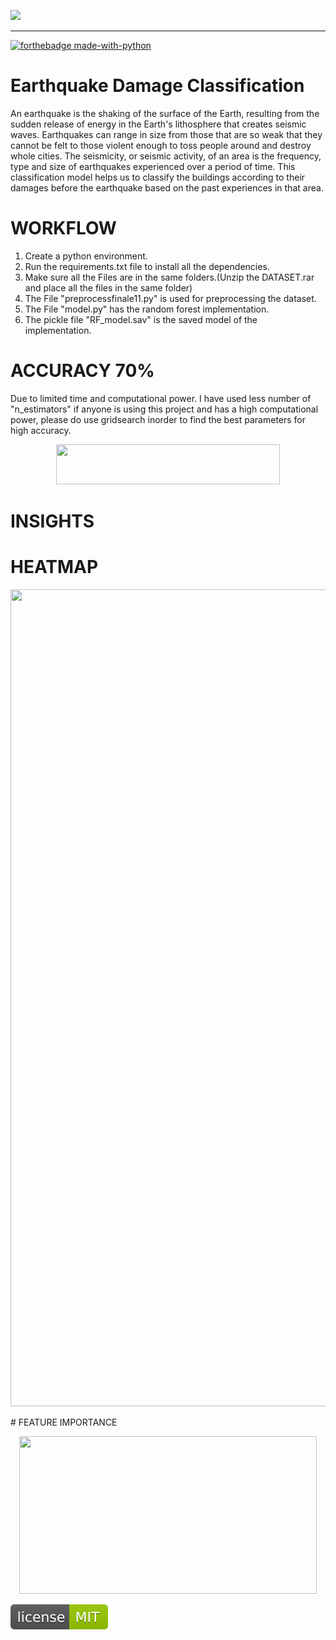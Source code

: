 ![](https://github.com/Raahul46/Earthquake-damage-classification/blob/master/source.gif)

<hr></hr>

[![forthebadge made-with-python](https://github.com/Raahul46/Earthquake-damage-classification/blob/master/python%20badge.svg)](https://www.python.org/)

# Earthquake Damage Classification
An earthquake is the shaking of the surface of the Earth, resulting from the sudden release of energy in the Earth's lithosphere that creates seismic waves. Earthquakes can range in size from those that are so weak that they cannot be felt to those violent enough to toss people around and destroy whole cities. The seismicity, or seismic activity, of an area is the frequency, type and size of earthquakes experienced over a period of time. This classification model helps us to classify the buildings according to their damages before the earthquake based on the past experiences in that area.

# WORKFLOW
1. Create a python environment.
2. Run the requirements.txt file to install all the dependencies.
3. Make sure all the Files are in the same folders.(Unzip the DATASET.rar and place all the files in the same folder)
4. The File "preprocessfinale11.py" is used for preprocessing the dataset.
5. The File "model.py" has the random forest implementation.
6. The pickle file "RF_model.sav" is the saved model of the implementation.

# ACCURACY 70% 
Due to limited time and computational power. I have used less number of "n_estimators" if anyone is using this project and has a high computational power, please do use gridsearch inorder to find the best parameters for high accuracy.
<p align="center">
  <img width="358" height="64" src="https://github.com/Raahul46/Earthquake-damage-classification/blob/master/Capture.JPG">
</p>

# INSIGHTS

# HEATMAP
<p align="center">
  <img width="1250" height="1307" src="https://github.com/Raahul46/Earthquake-damage-classification/blob/master/heat.png">
</p>
# FEATURE IMPORTANCE
<p align="center">
  <img width="476" height="252" src="https://github.com/Raahul46/Earthquake-damage-classification/blob/master/impo.png">
</p>


[![MIT license](https://github.com/Raahul46/Earthquake-damage-classification/blob/master/Images/mit.svg)](https://lbesson.mit-license.org/)
